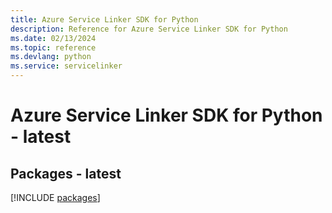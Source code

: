 ```yaml
---
title: Azure Service Linker SDK for Python
description: Reference for Azure Service Linker SDK for Python
ms.date: 02/13/2024
ms.topic: reference
ms.devlang: python
ms.service: servicelinker
---
```

# Azure Service Linker SDK for Python - latest
## Packages - latest
[!INCLUDE [packages](service-linker-index.md)]